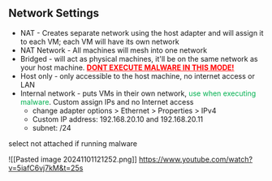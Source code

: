## Network Settings

- NAT - Creates separate network using the host adapter and will assign it to each VM; each VM will have its own network
- NAT Network - All machines will mesh into one network
- Bridged - will act as physical machines, it'll be on the same network as your host machine. <span style="color:rgb(255, 0, 0)"><u><b>DONT EXECUTE MALWARE IN THIS MODE!</u></b></span> 
- Host only - only accessible to the host machine, no internet access or LAN
- Internal network - puts VMs in their own network, <span style="color:rgb(0, 176, 80)">use when executing malware</span>. Custom assign IPs and no Internet access
	- change adapter options > Ethernet > Properties > IPv4
	- Custom IP address: 192.168.20.10 and 192.168.20.11
	- subnet: /24

select not attached if running malware

![[Pasted image 20241101121252.png]]
https://www.youtube.com/watch?v=5iafC6vj7kM&t=25s

